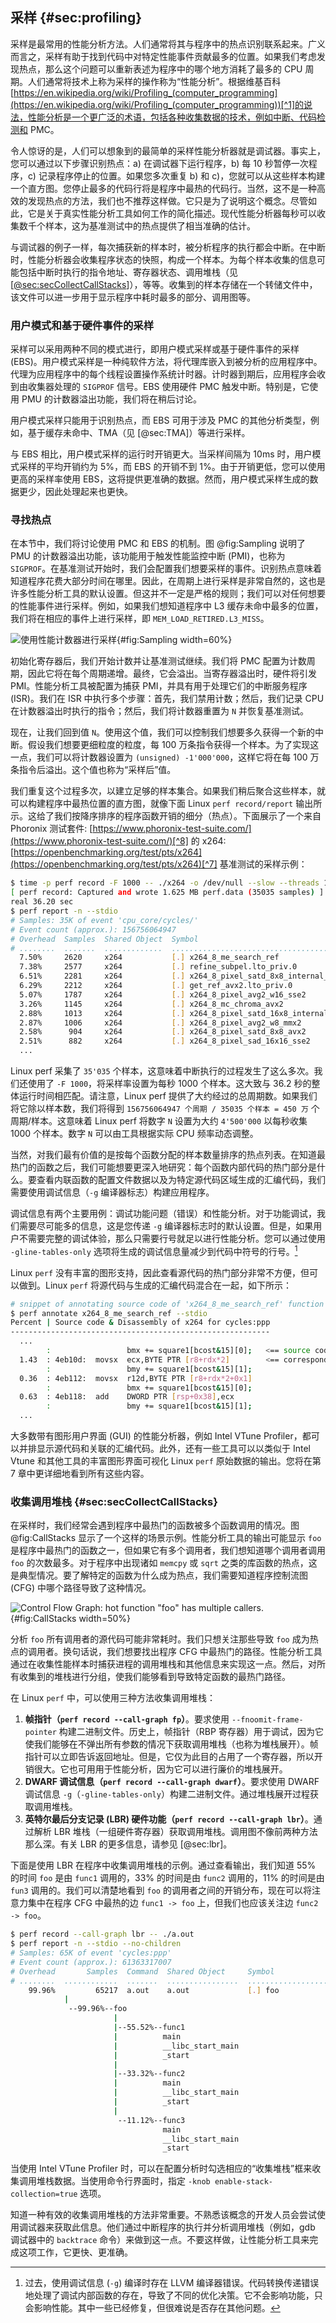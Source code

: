 ## 采样 {#sec:profiling}

采样是最常用的性能分析方法。人们通常将其与程序中的热点识别联系起来。广义而言之，采样有助于找到代码中对特定性能事件贡献最多的位置。如果我们考虑发现热点，那么这个问题可以重新表述为程序中的哪个地方消耗了最多的 CPU 周期。人们通常将技术上称为采样的操作称为“性能分析”。根据维基百科[https://en.wikipedia.org/wiki/Profiling_(computer_programming](https://en.wikipedia.org/wiki/Profiling_(computer_programming))[^1]的说法，性能分析是一个更广泛的术语，包括各种收集数据的技术，例如中断、代码检测和 PMC。

令人惊讶的是，人们可以想象到的最简单的采样性能分析器就是调试器。事实上，您可以通过以下步骤识别热点：a) 在调试器下运行程序，b) 每 10 秒暂停一次程序，c) 记录程序停止的位置。如果您多次重复 b) 和 c)，您就可以从这些样本构建一个直方图。您停止最多的代码行将是程序中最热的代码行。当然，这不是一种高效的发现热点的方法，我们也不推荐这样做。它只是为了说明这个概念。尽管如此，它是关于真实性能分析工具如何工作的简化描述。现代性能分析器每秒可以收集数千个样本，这为基准测试中的热点提供了相当准确的估计。

与调试器的例子一样，每次捕获新的样本时，被分析程序的执行都会中断。在中断时，性能分析器会收集程序状态的快照，构成一个样本。为每个样本收集的信息可能包括中断时执行的指令地址、寄存器状态、调用堆栈（见 [[@sec:secCollectCallStacks](../5-Performance-Analysis-Approaches/5-5_Sampling_cn.md#sec:secCollectCallStacks)]），等等。收集到的样本存储在一个转储文件中，该文件可以进一步用于显示程序中耗时最多的部分、调用图等。

### 用户模式和基于硬件事件的采样

采样可以采用两种不同的模式进行，即用户模式采样或基于硬件事件的采样 (EBS)。用户模式采样是一种纯软件方法，将代理库嵌入到被分析的应用程序中。代理为应用程序中的每个线程设置操作系统计时器。计时器到期后，应用程序会收到由收集器处理的 `SIGPROF` 信号。EBS 使用硬件 PMC 触发中断。特别是，它使用 PMU 的计数器溢出功能，我们将在稍后讨论。

用户模式采样只能用于识别热点，而 EBS 可用于涉及 PMC 的其他分析类型，例如，基于缓存未命中、TMA（见 [@sec:TMA]）等进行采样。

与 EBS 相比，用户模式采样的运行时开销更大。当采样间隔为 10ms 时，用户模式采样的平均开销约为 5%，而 EBS 的开销不到 1%。由于开销更低，您可以使用更高的采样率使用 EBS，这将提供更准确的数据。然而，用户模式采样生成的数据更少，因此处理起来也更快。

### 寻找热点

在本节中，我们将讨论使用 PMC 和 EBS 的机制。图 @fig:Sampling 说明了 PMU 的计数器溢出功能，该功能用于触发性能监控中断 (PMI)，也称为 `SIGPROF`。在基准测试开始时，我们会配置我们想要采样的事件。识别热点意味着知道程序花费大部分时间在哪里。因此，在周期上进行采样是非常自然的，这也是许多性能分析工具的默认设置。但这并不一定是严格的规则；我们可以对任何想要的性能事件进行采样。例如，如果我们想知道程序中 L3 缓存未命中最多的位置，我们将在相应的事件上进行采样，即 `MEM_LOAD_RETIRED.L3_MISS`。

![使用性能计数器进行采样](https://raw.githubusercontent.com/dendibakh/perf-book/main/img/perf-analysis/SamplingFlow.png){#fig:Sampling width=60%}

初始化寄存器后，我们开始计数并让基准测试继续。我们将 PMC 配置为计数周期，因此它将在每个周期递增。最终，它会溢出。当寄存器溢出时，硬件将引发 PMI。性能分析工具被配置为捕获 PMI，并具有用于处理它们的中断服务程序 (ISR)。我们在 ISR 中执行多个步骤：首先，我们禁用计数；然后，我们记录 CPU 在计数器溢出时执行的指令；然后，我们将计数器重置为 `N` 并恢复基准测试。

现在，让我们回到值 `N`。使用这个值，我们可以控制我们想要多久获得一个新的中断。假设我们想要更细粒度的粒度，每 100 万条指令获得一个样本。为了实现这一点，我们可以将计数器设置为 `(unsigned) -1'000'000`，这样它将在每 100 万条指令后溢出。这个值也称为“采样后”值。

我们重复这个过程多次，以建立足够的样本集合。如果我们稍后聚合这些样本，就可以构建程序中最热位置的直方图，就像下面 Linux `perf record/report` 输出所示。这给了我们按降序排序的程序函数开销的细分（热点）。下面展示了一个来自 Phoronix 测试套件: [https://www.phoronix-test-suite.com/](https://www.phoronix-test-suite.com/)[^8] 的 x264: [https://openbenchmarking.org/test/pts/x264](https://openbenchmarking.org/test/pts/x264)[^7] 基准测试的采样示例：

```bash
$ time -p perf record -F 1000 -- ./x264 -o /dev/null --slow --threads 1 ../Bosphorus_1920x1080_120fps_420_8bit_YUV.y4m
[ perf record: Captured and wrote 1.625 MB perf.data (35035 samples) ]
real 36.20 sec
$ perf report -n --stdio
# Samples: 35K of event 'cpu_core/cycles/'
# Event count (approx.): 156756064947
# Overhead  Samples  Shared Object  Symbol                                                     
# ........  .......  .............  ........................................
  7.50%     2620     x264           [.] x264_8_me_search_ref
  7.38%     2577     x264           [.] refine_subpel.lto_priv.0
  6.51%     2281     x264           [.] x264_8_pixel_satd_8x8_internal_avx2
  6.29%     2212     x264           [.] get_ref_avx2.lto_priv.0
  5.07%     1787     x264           [.] x264_8_pixel_avg2_w16_sse2
  3.26%     1145     x264           [.] x264_8_mc_chroma_avx2
  2.88%     1013     x264           [.] x264_8_pixel_satd_16x8_internal_avx2
  2.87%     1006     x264           [.] x264_8_pixel_avg2_w8_mmx2
  2.58%      904     x264           [.] x264_8_pixel_satd_8x8_avx2
  2.51%      882     x264           [.] x264_8_pixel_sad_16x16_sse2
  ...
```

Linux perf 采集了 `35'035` 个样本，这意味着中断执行的过程发生了这么多次。我们还使用了 `-F 1000`，将采样率设置为每秒 1000 个样本。这大致与 36.2 秒的整体运行时间相匹配。请注意，Linux perf 提供了大约经过的总周期数。如果我们将它除以样本数，我们将得到 `156756064947 个周期 / 35035 个样本 = 450 万` 个周期/样本。这意味着 Linux perf 将数字 `N` 设置为大约 `4'500'000` 以每秒收集 1000 个样本。数字 `N` 可以由工具根据实际 CPU 频率动态调整。

当然，对我们最有价值的是按每个函数分配的样本数量排序的热点列表。在知道最热门的函数之后，我们可能想要更深入地研究：每个函数内部代码的热门部分是什么。要查看内联函数的配置文件数据以及为特定源代码区域生成的汇编代码，我们需要使用调试信息（`-g` 编译器标志）构建应用程序。

调试信息有两个主要用例：调试功能问题（错误）和性能分析。对于功能调试，我们需要尽可能多的信息，这是您传递 `-g` 编译器标志时的默认设置。但是，如果用户不需要完整的调试体验，那么只需要行号就足以进行性能分析。您可以通过使用 `-gline-tables-only` 选项将生成的调试信息量减少到代码中符号的行号。[^4]

Linux `perf` 没有丰富的图形支持，因此查看源代码的热门部分非常不方便，但可以做到。Linux `perf` 将源代码与生成的汇编代码混合在一起，如下所示：

```bash
# snippet of annotating source code of 'x264_8_me_search_ref' function
$ perf annotate x264_8_me_search_ref --stdio
Percent | Source code & Disassembly of x264 for cycles:ppp 
----------------------------------------------------------
  ...
        :                 bmx += square1[bcost&15][0];   <== source code
  1.43  : 4eb10d:  movsx  ecx,BYTE PTR [r8+rdx*2]        <== corresponding machine code
        :                 bmy += square1[bcost&15][1];
  0.36  : 4eb112:  movsx  r12d,BYTE PTR [r8+rdx*2+0x1]
        :                 bmx += square1[bcost&15][0];
  0.63  : 4eb118:  add    DWORD PTR [rsp+0x38],ecx
        :                 bmy += square1[bcost&15][1];
  ...
```

大多数带有图形用户界面 (GUI) 的性能分析器，例如 Intel VTune Profiler，都可以并排显示源代码和关联的汇编代码。此外，还有一些工具可以以类似于 Intel Vtune 和其他工具的丰富图形界面可视化 Linux `perf` 原始数据的输出。您将在第 7 章中更详细地看到所有这些内容。

[TODO]: 采样技术会压缩宝贵的信息，无法检测异常行为。

### 收集调用堆栈 {#sec:secCollectCallStacks}

[TODO]: 展开解释unwinding的复杂性

在采样时，我们经常会遇到程序中最热门的函数被多个函数调用的情况。图 @fig:CallStacks 显示了一个这样的场景示例。性能分析工具的输出可能显示 `foo` 是程序中最热门的函数之一，但如果它有多个调用者，我们想知道哪个调用者调用 `foo` 的次数最多。对于程序中出现诸如 `memcpy` 或 `sqrt` 之类的库函数的热点，这是典型情况。要了解特定的函数为什么成为热点，我们需要知道程序控制流图 (CFG) 中哪个路径导致了这种情况。

![Control Flow Graph: hot function "foo" has multiple callers.](https://raw.githubusercontent.com/dendibakh/perf-book/main/img/perf-analysis/CallStacksCFG.png){#fig:CallStacks width=50%}


分析 `foo` 所有调用者的源代码可能非常耗时。我们只想关注那些导致 `foo` 成为热点的调用者。换句话说，我们想要找出程序 CFG 中最热门的路径。性能分析工具通过在收集性能样本时捕获进程的调用堆栈和其他信息来实现这一点。然后，对所有收集到的堆栈进行分组，使我们能够看到导致特定函数的最热门路径。

在 Linux `perf` 中，可以使用三种方法收集调用堆栈：

1. **帧指针（`perf record --call-graph fp`）**。要求使用 `--fnoomit-frame-pointer` 构建二进制文件。历史上，帧指针（RBP 寄存器）用于调试，因为它使我们能够在不弹出所有参数的情况下获取调用堆栈（也称为堆栈展开）。帧指针可以立即告诉返回地址。但是，它仅为此目的占用了一个寄存器，所以开销很大。它也可用用于性能分析，因为它可以进行廉价的堆栈展开。
2. **DWARF 调试信息（`perf record --call-graph dwarf`）**。要求使用 DWARF 调试信息 `-g`（`-gline-tables-only`）构建二进制文件。通过堆栈展开过程获取调用堆栈。
3. **英特尔最后分支记录 (LBR) 硬件功能（`perf record --call-graph lbr`）**。通过解析 LBR 堆栈（一组硬件寄存器）获取调用堆栈。调用图不像前两种方法那么深。有关 LBR 的更多信息，请参见 [@sec:lbr]。

下面是使用 LBR 在程序中收集调用堆栈的示例。通过查看输出，我们知道 55% 的时间 `foo` 是由 `func1` 调用的，33% 的时间是由 `func2` 调用的，11% 的时间是由 `fun3` 调用的。我们可以清楚地看到 `foo` 的调用者之间的开销分布，现在可以将注意力集中在程序 CFG 中最热的边 `func1 -> foo` 上，但我们也应该关注边 `func2 -> foo`。

```bash
$ perf record --call-graph lbr -- ./a.out
$ perf report -n --stdio --no-children
# Samples: 65K of event 'cycles:ppp'
# Event count (approx.): 61363317007
# Overhead       Samples  Command  Shared Object     Symbol
# ........  ............  .......  ................  ......................
    99.96%         65217  a.out    a.out             [.] foo
            |
             --99.96%--foo
                       |
                       |--55.52%--func1
                       |          main
                       |          __libc_start_main
                       |          _start
                       |
                       |--33.32%--func2
                       |          main
                       |          __libc_start_main
                       |          _start
                       |
                        --11.12%--func3
                                  main
                                  __libc_start_main
                                  _start
```

当使用 Intel VTune Profiler 时，可以在配置分析时勾选相应的“收集堆栈”框来收集调用堆栈数据。当使用命令行界面时，指定 `-knob enable-stack-collection=true` 选项。

知道一种有效的收集调用堆栈的方法非常重要。不熟悉该概念的开发人员会尝试使用调试器来获取此信息。他们通过中断程序的执行并分析调用堆栈（例如，gdb 调试器中的 `backtrace` 命令）来做到这一点。不要这样做，让性能分析工具来完成这项工作，它更快、更准确。

[^1]: Profiling(wikipedia) - [https://en.wikipedia.org/wiki/Profiling_(computer_programming](https://en.wikipedia.org/wiki/Profiling_(computer_programming)).
[^4]: 过去，使用调试信息 (`-g`) 编译时存在 LLVM 编译器错误。代码转换传递错误地处理了调试内部函数的存在，导致了不同的优化决策。它不会影响功能，只会影响性能。其中一些已经修复，但很难说是否存在其他问题。
[^7]: x264 benchmark - [https://openbenchmarking.org/test/pts/x264](https://openbenchmarking.org/test/pts/x264).
[^8]: Phoronix test suite - [https://www.phoronix-test-suite.com/](https://www.phoronix-test-suite.com/).
